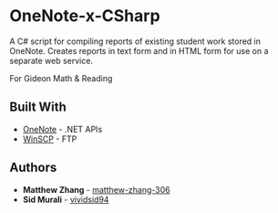 # OneNote-x-CSharp
 
A C# script for compiling reports of existing student work stored in OneNote. Creates reports in text form and in HTML form for use on a separate web service.

For Gideon Math & Reading

## Built With

* [OneNote](https://docs.microsoft.com/en-us/office/client-developer/onenote/application-interface-onenote) - .NET APIs
* [WinSCP](https://winscp.net/eng/index.php) - FTP

## Authors

* **Matthew Zhang** - [matthew-zhang-306](https://github.com/matthew-zhang-306)
* **Sid Murali** - [vividsid94](https://github.com/vividsid94)